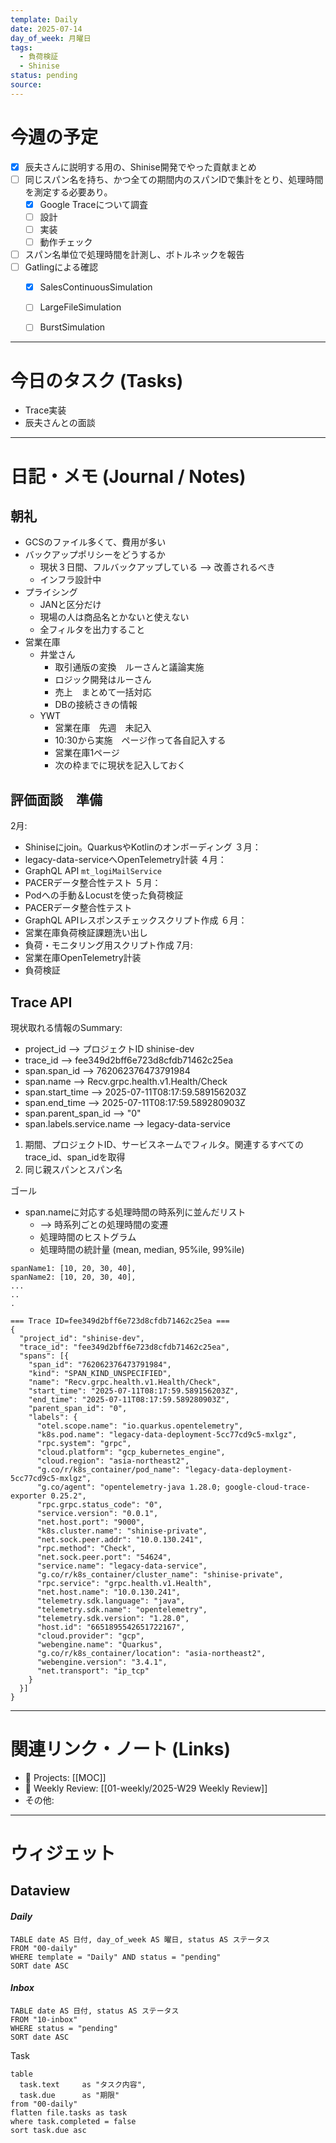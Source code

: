 ```yaml
---
template: Daily
date: 2025-07-14
day_of_week: 月曜日
tags:
  - 負荷検証
  - Shinise
status: pending
source:
---
```

# 今週の予定
- [x] 辰夫さんに説明する用の、Shinise開発でやった貢献まとめ
- [ ] 同じスパン名を持ち、かつ全ての期間内のスパンIDで集計をとり、処理時間を測定する必要あり。
	- [x] Google Traceについて調査
	- [ ] 設計
	- [ ] 実装
	- [ ] 動作チェック
- [ ] スパン名単位で処理時間を計測し、ボトルネックを報告
- [ ] Gatlingによる確認
	- [x] SalesContinuousSimulation
	- [ ] LargeFileSimulation
	- [ ] BurstSimulation



---
# 今日のタスク (Tasks)
- Trace実装
- 辰夫さんとの面談
---

# 日記・メモ (Journal / Notes)

## 朝礼
- GCSのファイル多くて、費用が多い
- バックアップポリシーをどうするか
	- 現状３日間、フルバックアップしている --> 改善されるべき
	- インフラ設計中
- プライシング
	- JANと区分だけ
	- 現場の人は商品名とかないと使えない
	- 全フィルタを出力すること
- 営業在庫
	- 井堂さん
		- 取引通版の変換　ルーさんと議論実施
		- ロジック開発はルーさん
		- 売上　まとめて一括対応
		- DBの接続さきの情報
	- YWT
		- 営業在庫　先週　未記入
		- 10:30から実施　ページ作って各自記入する
		- 営業在庫1ページ
		- 次の枠までに現状を記入しておく


## 評価面談　準備
 2月: 
 - Shiniseにjoin。QuarkusやKotlinのオンボーディング
３月：
- legacy-data-serviceへOpenTelemetry計装
４月：
- GraphQL API `mt_logiMailService`
- PACERデータ整合性テスト
５月：
- Podへの手動＆Locustを使った負荷検証
- PACERデータ整合性テスト
- GraphQL APIレスポンスチェックスクリプト作成
６月：
- 営業在庫負荷検証課題洗い出し
- 負荷・モニタリング用スクリプト作成
 7月: 
 - 営業在庫OpenTelemetry計装
 - 負荷検証

## Trace API
現状取れる情報のSummary:


- project_id --> プロジェクトID shinise-dev
- trace_id --> fee349d2bff6e723d8cfdb71462c25ea
- span.span_id --> 762062376473791984
- span.name --> Recv.grpc.health.v1.Health/Check
- span.start_time --> 2025-07-11T08:17:59.589156203Z
- span.end_time --> 2025-07-11T08:17:59.589280903Z
- span.parent_span_id --> "0"
- span.labels.service.name --> legacy-data-service

1. 期間、プロジェクトID、サービスネームでフィルタ。関連するすべてのtrace_id、span_idを取得
2. 同じ親スパンとスパン名

ゴール
- span.nameに対応する処理時間の時系列に並んだリスト
	- --> 時系列ごとの処理時間の変遷
	- 処理時間のヒストグラム
	- 処理時間の統計量 (mean, median, 95%ile, 99%ile)


```
spanName1: [10, 20, 30, 40], 
spanName2: [10, 20, 30, 40], 
...
..
.
```


```
=== Trace ID=fee349d2bff6e723d8cfdb71462c25ea ===
{
  "project_id": "shinise-dev",
  "trace_id": "fee349d2bff6e723d8cfdb71462c25ea",
  "spans": [{
    "span_id": "762062376473791984",
    "kind": "SPAN_KIND_UNSPECIFIED",
    "name": "Recv.grpc.health.v1.Health/Check",
    "start_time": "2025-07-11T08:17:59.589156203Z",
    "end_time": "2025-07-11T08:17:59.589280903Z",
    "parent_span_id": "0",
    "labels": {
      "otel.scope.name": "io.quarkus.opentelemetry",
      "k8s.pod.name": "legacy-data-deployment-5cc77cd9c5-mxlgz",
      "rpc.system": "grpc",
      "cloud.platform": "gcp_kubernetes_engine",
      "cloud.region": "asia-northeast2",
      "g.co/r/k8s_container/pod_name": "legacy-data-deployment-5cc77cd9c5-mxlgz",
      "g.co/agent": "opentelemetry-java 1.28.0; google-cloud-trace-exporter 0.25.2",
      "rpc.grpc.status_code": "0",
      "service.version": "0.0.1",
      "net.host.port": "9000",
      "k8s.cluster.name": "shinise-private",
      "net.sock.peer.addr": "10.0.130.241",
      "rpc.method": "Check",
      "net.sock.peer.port": "54624",
      "service.name": "legacy-data-service",
      "g.co/r/k8s_container/cluster_name": "shinise-private",
      "rpc.service": "grpc.health.v1.Health",
      "net.host.name": "10.0.130.241",
      "telemetry.sdk.language": "java",
      "telemetry.sdk.name": "opentelemetry",
      "telemetry.sdk.version": "1.28.0",
      "host.id": "6651895542651722167",
      "cloud.provider": "gcp",
      "webengine.name": "Quarkus",
      "g.co/r/k8s_container/location": "asia-northeast2",
      "webengine.version": "3.4.1",
      "net.transport": "ip_tcp"
    }
  }]
}

```

---

# 関連リンク・ノート (Links)
- 📂 Projects: [[MOC]]
- 📂 Weekly Review: [[01-weekly/2025-W29 Weekly Review]]
- その他: 

---

# ウィジェット
## **Dataview**

#### *Daily*
```dataview
TABLE date AS 日付, day_of_week AS 曜日, status AS ステータス
FROM "00-daily"
WHERE template = "Daily" AND status = "pending"
SORT date ASC
```

#### *Inbox*
```dataview
TABLE date AS 日付, status AS ステータス
FROM "10-inbox"
WHERE status = "pending"
SORT date ASC
```

Task
```dataview
table
  task.text     as "タスク内容",
  task.due      as "期限"
from "00-daily"
flatten file.tasks as task
where task.completed = false
sort task.due asc
```
